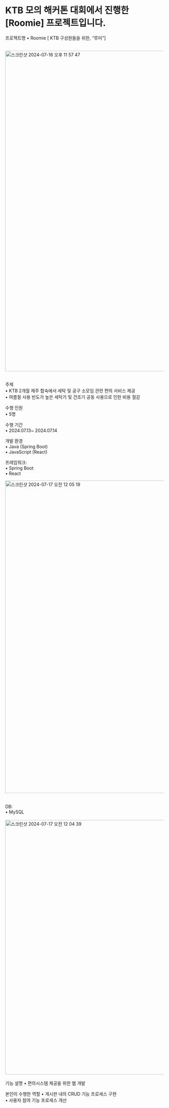 # KTB 모의 해커톤 대회에서 진행한 [Roomie] 프로젝트입니다.
프로젝트명 
	•	Roomie [ KTB 구성원들을 위한, “루미”]
 <br/>
 <br/>
 
<img width="1015" alt="스크린샷 2024-07-16 오후 11 57 47" src="https://github.com/user-attachments/assets/1c552a65-40fc-4a51-b1b1-a129657cfc0a">

<br/>
<br/>

주제  <br/>
	•	KTB 2개월 제주 합숙에서 세탁 및 공구 소모임 관련 편의 서비스 제공
 <br/>
	•       여름철 사용 빈도가 높은 세탁기 및 건조기 공동 사용으로 인한 비용 절감

수행 인원 	 <br/>
	•	5명
 <br/>

수행 기간  <br/>
	•	 2024.07.13~ 2024.07.14
 <br/>

개발 환경  <br/>
	•	Java (Spring Boot) <br/>
	•	JavaScript (React) <br/>

프레임워크: 
<br/>
	•	Spring Boot
 <br/>
	•	React
 <br/>

 <img width="990" alt="스크린샷 2024-07-17 오전 12 05 19" src="https://github.com/user-attachments/assets/28faa67e-dbf7-43e6-aeed-af9d41dd0443">
<br/>
 <br/>
  <br/>
DB: <br/>
	•	MySQL <br/>
 <br/>
<img width="806" alt="스크린샷 2024-07-17 오전 12 04 39" src="https://github.com/user-attachments/assets/3f79f80f-962d-4da3-915e-7100dfbd0964">

  <br/>
   <br/>
기능 설명
 	•	편의시스템 제공을 위한 웹 개발 <br/>

본인이 수행한 역할
	•	게시판 내의 CRUD 기능 프로세스 구현 <br/>
 	•       사용자 참여 기능 프로세스 개선 <br/>

 
